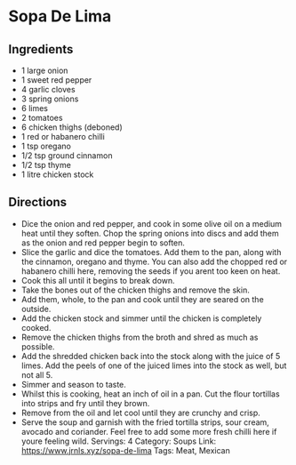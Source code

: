 # Sopa De Lima
## Ingredients
- 1 large onion
- 1 sweet red pepper
- 4 garlic cloves
- 3 spring onions
- 6 limes
- 2 tomatoes
- 6 chicken thighs (deboned)
- 1 red or habanero chilli
- 1 tsp oregano
- 1/2 tsp ground cinnamon
- 1/2 tsp thyme
- 1 litre chicken stock
## Directions
- Dice the onion and red pepper, and cook in some olive oil on a medium heat until they soften. Chop the spring onions into discs and add them as the onion and red pepper begin to soften.
- Slice the garlic and dice the tomatoes. Add them to the pan, along with the cinnamon, oregano and thyme. You can also add the chopped red or habanero chilli here, removing the seeds if you arent too keen on heat.
- Cook this all until it begins to break down.
- Take the bones out of the chicken thighs and remove the skin.
- Add them, whole, to the pan and cook until they are seared on the outside.
- Add the chicken stock and simmer until the chicken is completely cooked.
- Remove the chicken thighs from the broth and shred as much as possible.
- Add the shredded chicken back into the stock along with the juice of 5 limes. Add the peels of one of the juiced limes into the stock as well, but not all 5.
- Simmer and season to taste.
- Whilst this is cooking, heat an inch of oil in a pan. Cut the flour tortillas into strips and fry until they brown.
- Remove from the oil and let cool until they are crunchy and crisp.
- Serve the soup and garnish with the fried tortilla strips, sour cream, avocado and coriander. Feel free to add some more fresh chilli here if youre feeling wild.
Servings: 4
Category: Soups
Link: https://www.jrnls.xyz/sopa-de-lima
Tags: Meat, Mexican
